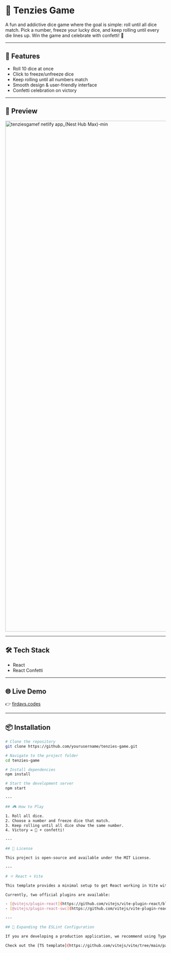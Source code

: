 # 🎲 Tenzies Game  

A fun and addictive dice game where the goal is simple: roll until all dice match. Pick a number, freeze your lucky dice, and keep rolling until every die lines up. Win the game and celebrate with confetti! 🎉  

---

## 🚀 Features  
- Roll 10 dice at once  
- Click to freeze/unfreeze dice  
- Keep rolling until all numbers match  
- Smooth design & user-friendly interface  
- Confetti celebration on victory  

---

## 📸 Preview  
<img width="2560" height="1600" alt="tenziesgamef netlify app_(Nest Hub Max)-min" src="https://github.com/user-attachments/assets/d78f2ed6-5e86-4d4f-9647-9ebd75bcc66a" />
 

---

## 🛠️ Tech Stack  
- React  
- React Confetti  

---

## 🌐 Live Demo  
👉 [firdavs.codes](https://firdavs.codes)  

---

## 📦 Installation  

```bash
# Clone the repository
git clone https://github.com/yourusername/tenzies-game.git

# Navigate to the project folder
cd tenzies-game

# Install dependencies
npm install

# Start the development server
npm start

---

## 🎮 How to Play

1. Roll all dice.  
2. Choose a number and freeze dice that match.  
3. Keep rolling until all dice show the same number.  
4. Victory = 🎉 + confetti!  

---

## 📜 License

This project is open-source and available under the MIT License.  

---

# ⚛️ React + Vite

This template provides a minimal setup to get React working in Vite with HMR and some ESLint rules.  

Currently, two official plugins are available:  

- [@vitejs/plugin-react](https://github.com/vitejs/vite-plugin-react/blob/main/packages/plugin-react) — uses [Babel](https://babeljs.io/) for Fast Refresh  
- [@vitejs/plugin-react-swc](https://github.com/vitejs/vite-plugin-react-swc) — uses [SWC](https://swc.rs/) for Fast Refresh  

---

## 🧹 Expanding the ESLint Configuration

If you are developing a production application, we recommend using TypeScript with type-aware lint rules enabled.  

Check out the [TS template](https://github.com/vitejs/vite/tree/main/packages/create-vite/template-react-ts) for information on how to integrate TypeScript and [`typescript-eslint`](https://typescript-eslint.io) in your project.  


